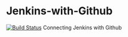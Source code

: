 # Jenkins-with-Github
[![Build Status](http://localhost:8080/buildStatus/icon?job=Jenkins-with-Github)](http://localhost:8080/job/Jenkins-with-Github/)
Connecting Jenkins with Github
